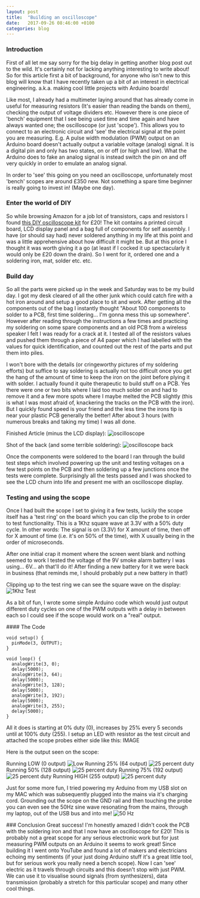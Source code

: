 ```yaml
---
layout: post
title:  "Building an oscilloscope"
date:   2017-09-26 08:46:00 +0100
categories: blog
---
```

### Introduction

First of all let me say sorry for the big delay in getting another blog post out
to the wild.  It's certainly not for lacking anything interesting to write about!
So for this article first a bit of background, for anyone who isn't new to this
blog will know that I have recently taken up a bit of an interest in electrical
engineering.  a.k.a. making cool little projects with Arduino boards!  

Like most, I already had a multimeter laying around that has already come in
useful for measuring resistors (It's easier than reading the bands on them),
checking the output of voltage dividers etc.  However there is one piece of
'bench' equipment that I see being used time and time again and have always
wanted one; the oscilloscope (or just 'scope').  This allows you to connect to
an electronic circuit and 'see' the electrical signal at the point you are measuring.
E.g. A pulse width modulation (PWM) output on an Arduino board doesn't actually
output a variable voltage (analog) signal.  It is a digital pin and only has two
states, on or off (or high and low).  What the Arduino does to
fake an analog signal is instead switch the pin on and off very quickly in order
to emulate an analog signal.  

In order to 'see' this going on you need an oscilloscope, unfortunately most
'bench' scopes are around £350 new.  Not something a spare time beginner is
really going to invest in! (Maybe one day).

### Enter the world of DIY
So while browsing Amazon for a job lot of transistors, caps and resistors I found
[this DIY oscilloscope kit](https://www.amazon.co.uk/gp/product/B0196H3BSA/ref=oh_aui_detailpage_o00_s00?ie=UTF8&psc=1) for £20!
The kit contains a printed circuit board, LCD display panel and a bag full of
components for self assembly.  I have (or should say had) never soldered anything
in my life at this point and was a little apprehensive about how difficult it might
be.  But at this price I thought it was worth giving it a go (at least if I cocked
it up spectacularly it would only be £20 down the drain).  So I went for it, ordered
one and a soldering iron, mat, solder etc. etc.

### Build day
So all the parts were picked up in the week and Saturday was to be my build day.
I got my desk cleared of all the other junk which could catch fire with a hot iron
around and setup a good place to sit and work.  After getting all the components
out of the bag I instantly thought "About 100 components to solder to a PCB, first
time soldering... I'm gonna mess this up somewhere".  However after reading through
the instructions a few times and practicing my soldering on some spare components
and an old PCB from a wireless speaker I felt I was ready for a crack at it.  I
tested all of the resistors values and pushed them through a piece of A4 paper
which I had labelled with the values for quick identification, and counted out the rest
of the parts and put them into piles.

I won't bore with the details (or cringeworthy pictures of my soldering efforts)
but suffice to say soldering is actually not too difficult once you get the hang
of the amount of time to keep the iron on the joint before plying it with solder.
I actually found it quite therapeutic to build stuff on a PCB.  Yes there were one or
two bits where I laid too much solder on and had to remove it and a few more spots
where I maybe melted the PCB slightly (this is what I was most afraid of, knackering
the tracks on the PCB with the iron).  But I quickly found speed is your friend and
the less time the irons tip is near your plastic PCB generally the better!  After
about 3 hours (with numerous breaks and taking my time) I was all done.

Finished Article (minus the LCD display):
![oscilloscope](/assets/img/scope1/finished.png)

Shot of the back (and some terrible soldering):
![oscilloscope back](/assets/img/scope1/back.png)

Once the components were soldered to the board I ran through the build test steps
which involved powering up the unit and testing voltages on a few test points on
the PCB and then soldering up a few junctions once the tests were complete. Surprisingly
all the tests passed and I was shocked to see the LCD churn into life and present me
with an oscilloscope display.  

### Testing and using the scope
Once I had built the scope I set to giving it a few tests, luckily the scope itself
has a 'test ring' on the board which you can clip the probe to in order to test
functionality.  This is a 1Khz square wave at 3.3V with a 50% duty cycle.  In
other words: The signal is on (3.3V) for X amount of time, then off for X amount
of time (i.e. it's on 50% of the time), with X usually being in the order of microseconds.

After one initial crap it moment where the screen went blank and nothing seemed to
work I tested the voltage of the 9V smoke alarm battery I was using... 6V... ah
that'll do it!  After finding a new battery for it we were back in business
(that reminds me, I should probably put a new battery in that!)

Clipping up to the test ring we can see the square wave on the display:
![1Khz Test](/assets/img/scope1/1khz.png)

As a bit of fun, I wrote some simple Arduino code which would just output
different duty cycles on one of the PWM outputs with a delay in between each so
I could see if the scope would work on a "real" output.

#### The Code
```
void setup() {
  pinMode(3, OUTPUT);
}

void loop() {
  analogWrite(3, 0);
  delay(5000);
  analogWrite(3, 64);
  delay(5000);
  analogWrite(3, 128);
  delay(5000);
  analogWrite(3, 192);
  delay(5000);
  analogWrite(3, 255);
  delay(5000);
}
```
All it does is starting at 0% duty (0), increases by 25% every 5 seconds until at 100%
duty (255).  I setup an LED with resistor as the test circuit and attached the
scope probes either side like this:
IMAGE

Here is the output seen on the scope:

Running LOW (0 output)
![Low](/assets/img/scope1/0.png)
Running 25% (64 output)
![25 percent duty](/assets/img/scope1/25.png)
Running 50% (128 output)
![25 percent duty](/assets/img/scope1/50.png)
Running 75% (192 output)
![25 percent duty](/assets/img/scope1/75.png)
Running HIGH (255 output)
![25 percent duty](/assets/img/scope1/100.png)


Just for some more fun, I tried powering my Arduino from my USB slot on my MAC
which was subsequently plugged into the mains via it's charging cord.  Grounding
out the scope on the GND rail and then touching the probe you can even see the
50Hz sine wave resonating from the mains, through my laptop, out of the USB bus
and into me!
![50 Hz](/assets/img/scope1/50hz.png)

### Conclusion
Great success!  I'm honestly amazed I didn't cook the PCB with the soldering iron
and that I now have an oscilloscope for £20!  This is probably not a great scope
for any serious electronic work but for just measuring PWM outputs on an Arduino
it seems to work great!  Since building it I went onto YouTube and found a lot of
makers and electricians echoing my sentiments (if your just doing Arduino stuff it's
a great little tool, but for serious work you really need a bench scope).  Now I can
'see' electric as it travels through circuits and this doesn't stop with just PWM.  
We can use it to visualise sound signals (from synthesizers), data transmission
(probably a stretch for this particular scope) and many other cool things.
